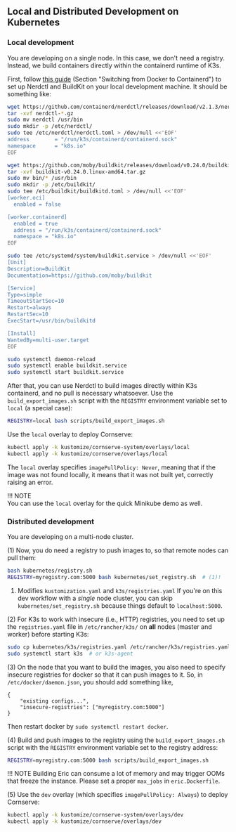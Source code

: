 ## Local and Distributed Development on Kubernetes

### Local development

You are developing on a single node.
In this case, we don't need a registry.
Instead, we build containers directly within the containerd runtime of K3s.

First, follow [this guide](https://blog.otvl.org/blog/k3s-loc-sp) (Section "Switching from Docker to Containerd") to set up Nerdctl and BuildKit on your local development machine.
It should be something like:

```bash
wget https://github.com/containerd/nerdctl/releases/download/v2.1.3/nerdctl-2.1.3-linux-amd64.tar.gz
tar -xvf nerdctl-*.gz
sudo mv nerdctl /usr/bin
sudo mkdir -p /etc/nerdctl/
sudo tee /etc/nerdctl/nerdctl.toml > /dev/null <<'EOF'
address        = "/run/k3s/containerd/containerd.sock"
namespace      = "k8s.io"
EOF

wget https://github.com/moby/buildkit/releases/download/v0.24.0/buildkit-v0.24.0.linux-amd64.tar.gz
tar -xvf buildkit-v0.24.0.linux-amd64.tar.gz
sudo mv bin/* /usr/bin
sudo mkdir -p /etc/buildkit/
sudo tee /etc/buildkit/buildkitd.toml > /dev/null <<'EOF'
[worker.oci]
  enabled = false

[worker.containerd]
  enabled = true
  address = "/run/k3s/containerd/containerd.sock"
  namespace = "k8s.io"
EOF

sudo tee /etc/systemd/system/buildkit.service > /dev/null <<'EOF'
[Unit]
Description=BuildKit
Documentation=https://github.com/moby/buildkit

[Service]
Type=simple
TimeoutStartSec=10
Restart=always
RestartSec=10
ExecStart=/usr/bin/buildkitd

[Install]
WantedBy=multi-user.target
EOF

sudo systemctl daemon-reload
sudo systemctl enable buildkit.service
sudo systemctl start buildkit.service
```

After that, you can use Nerdctl to build images directly within K3s containerd, and no pull is necessary whatsoever.
Use the `build_export_images.sh` script with the `REGISTRY` environment variable set to `local` (a special case):

```bash
REGISTRY=local bash scripts/build_export_images.sh 
```

Use the `local` overlay to deploy Cornserve:

```bash
kubectl apply -k kustomize/cornserve-system/overlays/local
kubectl apply -k kustomize/cornserve/overlays/local
```

The `local` overlay specifies `imagePullPolicy: Never`, meaning that if the image was not found locally, it means that it was not built yet, correctly raising an error.

!!! NOTE  
    You can use the `local` overlay for the quick Minikube demo as well.

### Distributed development

You are developing on a multi-node cluster.

(1) Now, you do need a registry to push images to, so that remote nodes can pull them:

```bash
bash kubernetes/registry.sh
REGISTRY=myregistry.com:5000 bash kubernetes/set_registry.sh  # (1)!
```

1. Modifies `kustomization.yaml` and `k3s/registries.yaml`
   If you're on this dev workflow with a *single* node cluster, you can skip `kubernetes/set_registry.sh` because things default to `localhost:5000`.

(2) For K3s to work with insecure (i.e., HTTP) registries, you need to set up the `registries.yaml` file in `/etc/rancher/k3s/` on **all** nodes (master and worker) before starting K3s:

```bash
sudo cp kubernetes/k3s/registries.yaml /etc/rancher/k3s/registries.yaml
sudo systemctl start k3s  # or k3s-agent
```

(3) On the node that you want to build the images, you also need to specify insecure registries for docker so that it can push images to it. So, in `/etc/docker/daemon.json`, you should add something like,

```
{
    "existing configs...",
    "insecure-registries": ["myregistry.com:5000"]
}
```

Then restart docker by `sudo systemctl restart docker`.

(4) Build and push images to the registry using the `build_export_images.sh` script with the `REGISTRY` environment variable set to the registry address:

```bash
REGISTRY=myregistry.com:5000 bash scripts/build_export_images.sh
```

!!! NOTE
    Building Eric can consume a lot of memory and may trigger OOMs that freeze the instance. Please set a proper `max_jobs` in `eric.Dockerfile`.

(5) Use the `dev` overlay (which specifies `imagePullPolicy: Always`) to deploy Cornserve:

```bash
kubectl apply -k kustomize/cornserve-system/overlays/dev
kubectl apply -k kustomize/cornserve/overlays/dev
```
